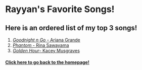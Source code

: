 # Rayyan's Favorite Songs!

## Here is an ordered list of my top 3 songs!

1. [_Goodnight n Go_ - Ariana Grande](https://youtu.be/sXJ2hajo6rw)
2. [_Phantom_ - Rina Sawayama](https://youtu.be/oy3ia2O3GbI)
3. [_Golden Hour_- Kacey Musgraves](https://youtu.be/maONL_HfI20)

#### [Click here to go back to the homepage!](https://github.com/rai8d4/rayyan-iqbal-personal-site/blob/67734e2e0ebaf62f703360df60c8794bbdbddd41/README.md)
